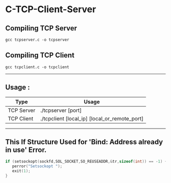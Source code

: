 # C-TCP-Client-Server



## Compiling TCP Server

``` gcc tcpserver.c -o tcpserver ```


## Compiling TCP Client

``` gcc tcpclient.c -o tcpclient ```

------

## Usage :

Type | Usage
------------ | -------------
TCP Server | ./tcpserver [port]
TCP Client | ./tcpclient [local_ip] [local_or_remote_port]

------

## This If Structure Used for 'Bind: Address already in use' Error.

```c
if (setsockopt(sockfd,SOL_SOCKET,SO_REUSEADDR,&tr,sizeof(int)) == -1) {
   perror("Setsockopt ");
   exit(1);
}
```
